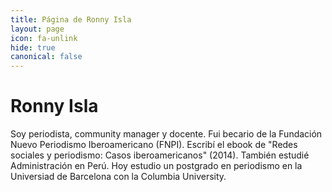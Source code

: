 ```yaml
---
title: Página de Ronny Isla
layout: page
icon: fa-unlink
hide: true
canonical: false
---
```

# Ronny Isla
Soy periodista, community manager y docente. Fui becario de la Fundación Nuevo Periodismo Iberoamericano (FNPI). Escribí el ebook de "Redes sociales y periodismo: Casos iberoamericanos" (2014). También estudié Administración en Perú. Hoy estudio un postgrado en periodismo en la Universiad de Barcelona con la Columbia University.


